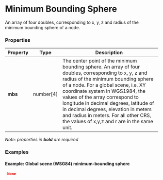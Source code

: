 # Minimum Bounding Sphere

An array of four doubles, corresponding to x, y, z and radius of the minimum bounding sphere of a node.

### Properties

| Property | Type | Description |
| --- | --- | --- |
| **mbs** | number[4] | The center point of the minimum bounding sphere. An array of four doubles, corresponding to x, y, z and radius of the minimum bounding sphere of a node. For a global scene, i.e. XY coordinate system in WGS1984, the values of the array correspond to longitude in decimal degrees, latitude of in decimal degrees, elevation in meters and radius in meters. For all other CRS, the values of x,y,z and r are in the same unit. |

*Note: properties in **bold** are required*

### Examples 

#### Example: Global scene (WSG84) minimum-bounding sphere 

```json
 None 
```

